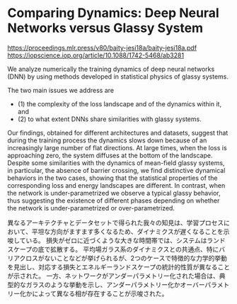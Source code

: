# Comparing Dynamics: Deep Neural Networks versus Glassy System
https://proceedings.mlr.press/v80/baity-jesi18a/baity-jesi18a.pdf
https://iopscience.iop.org/article/10.1088/1742-5468/ab3281

We analyze numerically the training dynamics of deep neural networks (DNN) by using methods developed in statistical physics of glassy systems. 

The two main issues we address are 
- (1) the complexity of the loss landscape and of the dynamics within it, and 
- (2) to what extent DNNs share similarities with glassy systems. 
  
Our findings, obtained for different architectures and datasets, suggest that during the training process the dynamics slows down because of an increasingly large number of flat directions. At large times, when the loss is approaching zero, the system diffuses at the bottom of the landscape. Despite some similarities with the dynamics of mean-field glassy systems, in particular, the absence of barrier crossing, we find distinctive dynamical behaviors in the two cases, showing that the statistical properties of the corresponding loss and energy landscapes are different. In contrast, when the network is under-parametrized we observe a typical glassy behavior, thus suggesting the existence of different phases depending on whether the network is under-parametrized or over-parametrized.

異なるアーキテクチャとデータセットで得られた我々の知見は、学習プロセスにおいて、平坦な方向がますます多くなるため、ダイナミクスが遅くなることを示唆している。
損失がゼロに近づくような大きな時間帯では、システムはランドスケープの底で拡散する。
平均場ガラス系のダイナミクスとの共通点、特にバリアクロスがないことなどが挙げられるが、2つのケースで特徴的な力学的挙動を見出し、対応する損失とエネルギーランドスケープの統計的性質が異なることが示された。
一方、ネットワークがアンダーパラメトリー化された場合は、典型的なガラスのような挙動を示し、アンダーパラメトリー化かオーバーパラメトリー化かによって異なる相が存在することが示唆された。



